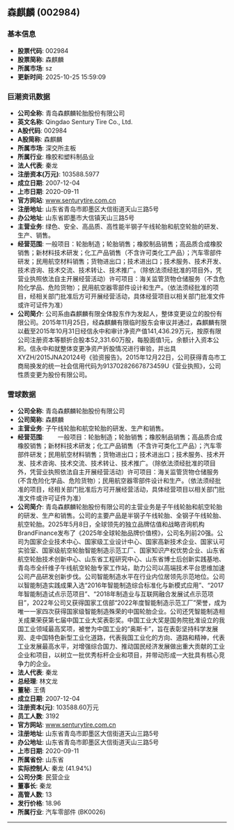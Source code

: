 ## 森麒麟 (002984)

### 基本信息

- **股票代码**: 002984
- **股票简称**: 森麒麟
- **所属市场**: sz
- **更新时间**: 2025-10-25 15:59:09

### 巨潮资讯数据

- **公司全称**: 青岛森麒麟轮胎股份有限公司
- **英文名称**: Qingdao Sentury Tire Co., Ltd.
- **A股代码**: 002984
- **A股简称**: 森麒麟
- **所属市场**: 深交所主板
- **所属行业**: 橡胶和塑料制品业
- **法人代表**: 秦龙
- **注册资本(万元)**: 103588.5977
- **成立日期**: 2007-12-04
- **上市日期**: 2020-09-11
- **官方网站**: www.senturytire.com.cn
- **注册地址**: 山东省青岛市即墨区大信街道天山三路5号
- **办公地址**: 山东省即墨市大信镇天山三路5号
- **主营业务**: 绿色、安全、高品质、高性能半钢子午线轮胎和航空轮胎的研发、生产、销售。
- **经营范围**: 一般项目：轮胎制造；轮胎销售；橡胶制品销售；高品质合成橡胶销售；新材料技术研发；化工产品销售（不含许可类化工产品）；汽车零部件研发；民用航空材料销售；货物进出口；技术进出口；技术服务、技术开发、技术咨询、技术交流、技术转让、技术推广。（除依法须经批准的项目外，凭营业执照依法自主开展经营活动）许可项目：海关监管货物仓储服务（不含危险化学品、危险货物）；民用航空器零部件设计和生产。（依法须经批准的项目，经相关部门批准后方可开展经营活动，具体经营项目以相关部门批准文件或许可证件为准）
- **公司简介**: 公司系由森麒麟有限全体股东作为发起人，整体变更设立的股份有限公司。2015年11月25日，经森麒麟有限临时股东会审议并通过，森麒麟有限以截至2015年10月31日经信永中和审计净资产值141,436.29万元，按原有限公司注册资本等额折合股本52,331.60万股，每股面值1元，余额计入资本公积。信永中和就整体变更净资产折股情况进行审验，并出具XYZH/2015JNA20124号《验资报告》。2015年12月22日，公司获得青岛市工商局换发的统一社会信用代码为91370282667873459U《营业执照》，公司性质变更为股份有限公司。

### 雪球数据

- **公司全称**: 青岛森麒麟轮胎股份有限公司
- **公司简称**: 森麒麟
- **主营业务**: 子午线轮胎和航空轮胎的研发、生产和销售。
- **经营范围**: 　　一般项目：轮胎制造；轮胎销售；橡胶制品销售；高品质合成橡胶销售；新材料技术研发；化工产品销售（不含许可类化工产品）；汽车零部件研发；民用航空材料销售；货物进出口；技术进出口；技术服务、技术开发、技术咨询、技术交流、技术转让、技术推广。（除依法须经批准的项目外，凭营业执照依法自主开展经营活动）许可项目：海关监管货物仓储服务(不含危险化学品、危险货物）；民用航空器零部件设计和生产。（依法须经批准的项目，经相关部门批准后方可开展经营活动，具体经营项目以相关部门批准文件或许可证件为准）
- **公司简介**: 青岛森麒麟轮胎股份有限公司的主营业务是子午线轮胎和航空轮胎的研发、生产和销售。公司的主要产品是半钢子午线轮胎、全钢子午线轮胎、航空轮胎。2025年5月8日，全球领先的独立品牌估值和战略咨询机构BrandFinance发布了《2025年全球轮胎品牌价值榜》，公司名列前20强。公司为国家企业技术中心、国家级工业设计中心、国家高新技术企业、国家认可实验室、国家级航空轮胎智能制造示范工厂、国家知识产权优势企业、山东省航空轮胎技术创新中心、山东省工程研究中心、山东省博士后创新实践基地、青岛市全纤维子午线航空轮胎专家工作站，助力公司以高端技术平台思维加速公司产品研发创新步伐。公司智能制造水平在行业内位居领先示范地位。公司以智能制造实践成果入选“2016年智能制造综合标准化与新模式应用”、“2017年智能制造试点示范项目”、“2018年制造业与互联网融合发展试点示范项目”，2022年公司又获得国家工信部“2022年度智能制造示范工厂”荣誉，成为唯一一家四次获得国家级智能制造殊荣的中国轮胎企业。公司还凭智能制造相关成果荣获第七届中国工业大奖表彰奖。中国工业大奖是国务院批准设立的我国工业领域最高奖项，被誉为中国工业的“奥斯卡”，旨在表彰坚持科学发展观、走中国特色新型工业化道路，代表我国工业化的方向、道路和精神，代表工业发展最高水平，对增强综合国力、推动国民经济发展做出重大贡献的工业企业和项目，以树立一批优秀标杆企业和项目，并带动形成一大批具有核心竞争力的企业。
- **法人代表**: 秦龙
- **总经理**: 林文龙
- **董秘**: 王倩
- **成立日期**: 2007-12-04
- **注册资本(元)**: 103588.60万元
- **员工人数**: 3192
- **官方网站**: www.senturytire.com.cn
- **注册地址**: 山东省青岛市即墨区大信街道天山三路5号
- **办公地址**: 山东省青岛市即墨区大信街道天山三路5号
- **上市日期**: 2020-09-11
- **所属省份**: 山东省
- **实际控制人**: 秦龙 (41.94%)
- **公司分类**: 民营企业
- **董事长**: 秦龙
- **高管人数**: 13
- **发行价格**: 18.96
- **所属行业**: 汽车零部件 (BK0026)

---